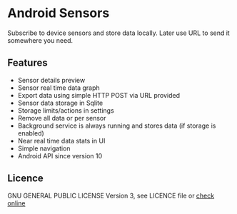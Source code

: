 # Android Sensors

Subscribe to device sensors and store data locally. Later use URL to send it somewhere you need.

## Features

- Sensor details preview
- Sensor real time data graph
- Export data using simple HTTP POST via URL provided
- Sensor data storage in Sqlite
- Storage limits/actions in settings
- Remove all data or per sensor
- Background service is always running and stores data (if storage is enabled)
- Near real time data stats in UI
- Simple navigation
- Android API since version 10

## Licence

GNU GENERAL PUBLIC LICENSE Version 3, see LICENCE file or [check online](http://www.gnu.org/licenses/gpl.html)
